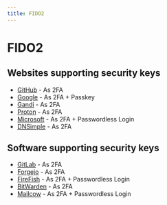 ```yaml
---
title: FIDO2
---
```


# FIDO2

## Websites supporting security keys

- [GitHub](https://github.com) - As 2FA
- [Google](https://google.com) - As 2FA + Passkey
- [Gandi](https://gandi.net) - As 2FA
- [Proton](https://proton.me) - As 2FA
- [Microsoft](https://microsoft.com) - As 2FA + Passwordless Login
- [DNSimple](https://dnsimple.com) - As 2FA

## Software supporting security keys

- [GitLab](https://gitlab.com) - As 2FA
- [Forgejo](https://forgejo.org/) - As 2FA
- [FireFish](https://joinfirefish.org/) - As 2FA + Passwordless Login
- [BitWarden](https://bitwarden.com/) - As 2FA
- [Mailcow](https://mailcow.email) - As 2FA + Passwordless Login
